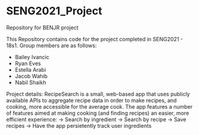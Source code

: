 # SENG2021_Project
Repository for BENJR project

This Repository contains code for the project completed in SENG2021 - 18s1.
Group members are as follows:
- Bailey Ivancic
- Ryan Eves
- Estella Arabi
- Jacob Wahib
- Nabil Shaikh

Project details:
RecipeSearch is a small, web-based app that uses publicly available APIs to aggregate recipe data in order to make recipes, and cooking, more accessible for the average cook.
The app features a number of features aimed at making cooking (and finding recipes) an easier, more efficient experience:
-> Search by ingredient
-> Search by recipe
-> Save recipes
-> Have the app persietently track user ingredients
